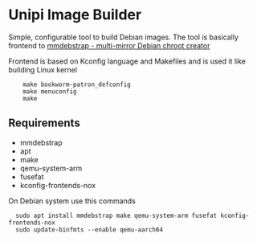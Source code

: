 # Unipi Image Builder

Simple, configurable tool to build Debian images. The tool is basically frontend to [mmdebstrap - multi-mirror Debian chroot creator](https://gitlab.mister-muffin.de/josch/mmdebstrap)

Frontend is based on Kconfig language and Makefiles and is used it like building Linux kernel

``` 
    make bookworm-patron_defconfig
    make menuconfig
    make
```

## Requirements
- mmdebstrap
- apt
- make
- qemu-system-arm
- fusefat
- kconfig-frontends-nox


On Debian system use this commands

```
  sudo apt install mmdebstrap make qemu-system-arm fusefat kconfig-frontends-nox
  sudo update-binfmts --enable qemu-aarch64

```

